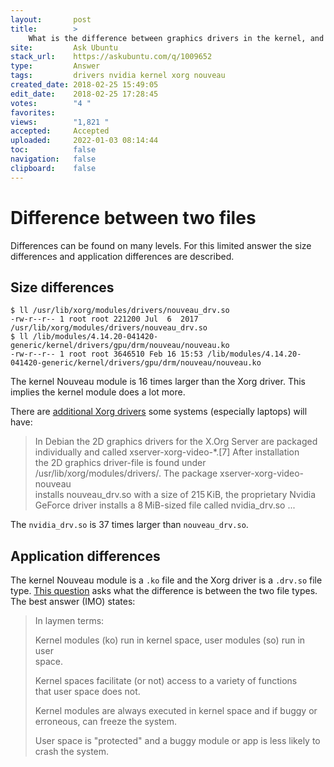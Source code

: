 ```yaml
---
layout:       post
title:        >
    What is the difference between graphics drivers in the kernel, and graphics drivers for Xorg?
site:         Ask Ubuntu
stack_url:    https://askubuntu.com/q/1009652
type:         Answer
tags:         drivers nvidia kernel xorg nouveau
created_date: 2018-02-25 15:49:05
edit_date:    2018-02-25 17:28:45
votes:        "4 "
favorites:    
views:        "1,821 "
accepted:     Accepted
uploaded:     2022-01-03 08:14:44
toc:          false
navigation:   false
clipboard:    false
---
```


# Difference between two files

Differences can be found on many levels. For this limited answer the size differences and application differences are described.

## Size differences

``` 
$ ll /usr/lib/xorg/modules/drivers/nouveau_drv.so
-rw-r--r-- 1 root root 221200 Jul  6  2017 /usr/lib/xorg/modules/drivers/nouveau_drv.so
$ ll /lib/modules/4.14.20-041420-generic/kernel/drivers/gpu/drm/nouveau/nouveau.ko
-rw-r--r-- 1 root root 3646510 Feb 16 15:53 /lib/modules/4.14.20-041420-generic/kernel/drivers/gpu/drm/nouveau/nouveau.ko

```

The kernel Nouveau module is 16 times larger than the Xorg driver. This implies the kernel module does a lot more.

There are [additional Xorg drivers][1] some systems (especially laptops) will have:

> In Debian the 2D graphics drivers for the X.Org Server are packaged  
> individually and called xserver-xorg-video-*.[7] After installation  
> the 2D graphics driver-file is found under  
> /usr/lib/xorg/modules/drivers/. The package xserver-xorg-video-nouveau  
> installs nouveau_drv.so with a size of 215 KiB, the proprietary Nvidia  
> GeForce driver installs a 8 MiB-sized file called nvidia_drv.so ...  

The `nvidia_drv.so` is 37 times larger than `nouveau_drv.so`.

## Application differences

The kernel Nouveau module is a `.ko` file and the Xorg driver is a `.drv.so` file type. [This question][2] asks what the difference is between the two file types. The best answer (IMO) states:

> In laymen terms:  
>   
> Kernel modules (ko) run in kernel space, user modules (so) run in user  
> space.  
>   
> Kernel spaces facilitate (or not) access to a variety of functions  
> that user space does not.  
>   
> Kernel modules are always executed in kernel space and if buggy or  
> erroneous, can freeze the system.  
>   
> User space is "protected" and a buggy module or app is less likely to  
> crash the system.  


  [1]: https://en.wikipedia.org/wiki/X.Org_Server
  [2]: https://www.linuxquestions.org/questions/linux-newbie-8/difference-between-%2A-ko-and-%2A-so-597607/
